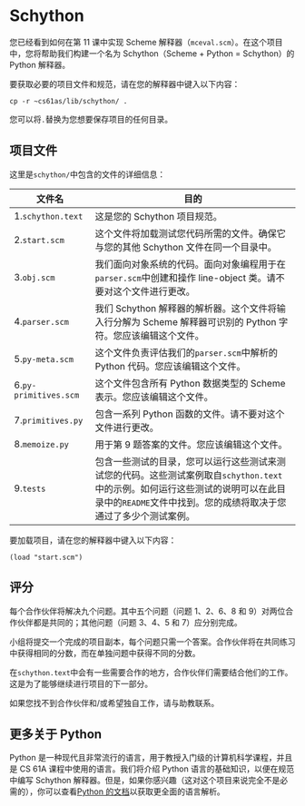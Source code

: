 # Schython

您已经看到如何在第 11 课中实现 Scheme 解释器（`mceval.scm`）。在这个项目中，您将帮助我们构建一个名为 Schython（Scheme + Python = Schython）的 Python 解释器。

要获取必要的项目文件和规范，请在您的解释器中键入以下内容：

```
cp -r ~cs61as/lib/schython/ . 
```

您可以将`.`替换为您想要保存项目的任何目录。

## 项目文件

这里是`schython/`中包含的文件的详细信息：

| 文件名 | 目的 |
| --- | --- |
| 1.`schython.text` | 这是您的 Schython 项目规范。 |
| 2.`start.scm` | 这个文件将加载测试您代码所需的文件。确保它与您的其他 Schython 文件在同一个目录中。 |
| 3.`obj.scm` | 我们面向对象系统的代码。面向对象编程用于在`parser.scm`中创建和操作 line-object 类。请不要对这个文件进行更改。 |
| 4.`parser.scm` | 我们 Schython 解释器的解析器。这个文件将输入行分解为 Scheme 解释器可识别的 Python 字符。您应该编辑这个文件。 |
| 5.`py-meta.scm` | 这个文件负责评估我们的`parser.scm`中解析的 Python 代码。您应该编辑这个文件。 |
| 6.`py-primitives.scm` | 这个文件包含所有 Python 数据类型的 Scheme 表示。您应该编辑这个文件。 |
| 7.`primitives.py` | 包含一系列 Python 函数的文件。请不要对这个文件进行更改。 |
| 8.`memoize.py` | 用于第 9 题答案的文件。您应该编辑这个文件。 |
| 9.`tests` | 包含一些测试的目录，您可以运行这些测试来测试您的代码。这些测试案例取自`schython.text`中的示例。如何运行这些测试的说明可以在此目录中的`README`文件中找到。您的成绩将取决于您通过了多少个测试案例。 |

要加载项目，请在您的解释器中键入以下内容：

```
(load "start.scm") 
```

## 评分

每个合作伙伴将解决九个问题。其中五个问题（问题 1、2、6、8 和 9）对两位合作伙伴都是共同的；其他问题（问题 3、4、5 和 7）应分别完成。

小组将提交一个完成的项目副本，每个问题只需一个答案。合作伙伴将在共同练习中获得相同的分数，而在单独问题中获得不同的分数。

在`schython.text`中会有一些需要合作的地方，合作伙伴们需要结合他们的工作。这是为了能够继续进行项目的下一部分。

如果您找不到合作伙伴和/或希望独自工作，请与助教联系。

## 更多关于 Python

Python 是一种现代且非常流行的语言，用于教授入门级的计算机科学课程，并且是 CS 61A 课程中使用的语言。我们将介绍 Python 语言的基础知识，以便在规范中编写 Schython 解释器。但是，如果你感兴趣（这对这个项目来说完全不是必需的），你可以查看[Python 的文档](https://docs.python.org/3/tutorial/index.html)以获取更全面的语言解析。
